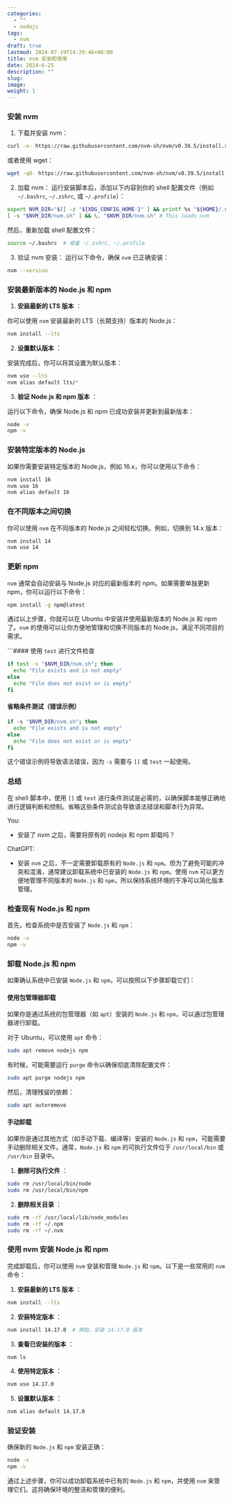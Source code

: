 ```yaml
---
categories:
  - ""
  - nodejs
tags:
  - nvm
draft: true
lastmod: 2024-07-19T14:29:46+08:00
title: nvm 安装和使用
date: 2024-6-25
description: ""
slug: 
image: 
weight: 1
---
```


### 安装 nvm 
1. 下载并安装 nvm：
```sh
curl -o- https://raw.githubusercontent.com/nvm-sh/nvm/v0.39.5/install.sh | bash
```
或者使用 wget：
```sh
wget -qO- https://raw.githubusercontent.com/nvm-sh/nvm/v0.39.5/install.sh | bash
``` 

2. 加载 nvm：
运行安装脚本后，添加以下内容到你的 shell 配置文件（例如 `~/.bashrc`, `~/.zshrc`, 或 `~/.profile`）：
```sh
export NVM_DIR="$([ -z "${XDG_CONFIG_HOME-}" ] && printf %s "${HOME}/.nvm" || printf %s "${XDG_CONFIG_HOME}/nvm")"
[ -s "$NVM_DIR/nvm.sh" ] && \. "$NVM_DIR/nvm.sh" # This loads nvm
```

然后，重新加载 shell 配置文件：
```sh
source ~/.bashrc  # 或者 ~/.zshrc, ~/.profile
``` 
3. 验证 nvm 安装：
运行以下命令，确保 `nvm` 已正确安装：

```sh
nvm --version
```
### 安装最新版本的 Node.js 和 npm 
1. **安装最新的 LTS 版本** ：

你可以使用 `nvm` 安装最新的 LTS（长期支持）版本的 Node.js：

```sh
nvm install --lts
``` 
2. **设置默认版本** ：

安装完成后，你可以将其设置为默认版本：

```sh
nvm use --lts
nvm alias default lts/*
``` 
3. **验证 Node.js 和 npm 版本** ：

运行以下命令，确保 Node.js 和 npm 已成功安装并更新到最新版本：

```sh
node -v
npm -v
```
### 安装特定版本的 Node.js

如果你需要安装特定版本的 Node.js，例如 16.x，你可以使用以下命令：

```sh
nvm install 16
nvm use 16
nvm alias default 16
```


### 在不同版本之间切换

你可以使用 `nvm` 在不同版本的 Node.js 之间轻松切换。例如，切换到 14.x 版本：

```sh
nvm install 14
nvm use 14
```


### 更新 npm

`nvm` 通常会自动安装与 Node.js 对应的最新版本的 npm。如果需要单独更新 npm，你可以运行以下命令：

```sh
npm install -g npm@latest
```



通过以上步骤，你就可以在 Ubuntu 中安装并使用最新版本的 Node.js 和 npm 了。`nvm` 的使用可以让你方便地管理和切换不同版本的 Node.js，满足不同项目的需求。


```#### 使用 `test` 进行文件检查

```sh
if test -s "$NVM_DIR/nvm.sh"; then
  echo "File exists and is not empty"
else
  echo "File does not exist or is empty"
fi
```


#### 省略条件测试（错误示例）

```sh
if -s "$NVM_DIR/nvm.sh"; then
  echo "File exists and is not empty"
else
  echo "File does not exist or is empty"
fi
```



这个错误示例将导致语法错误，因为 `-s` 需要与 `[]` 或 `test` 一起使用。
### 总结

在 shell 脚本中，使用 `[]` 或 `test` 进行条件测试是必需的，以确保脚本能够正确地进行逻辑判断和控制。省略这些条件测试会导致语法错误和脚本行为异常。

You: 
- 安装了 nvm 之后，需要将原有的 nodejs 和 npm 卸载吗？

ChatGPT: 
- 安装 `nvm` 之后，不一定需要卸载原有的 `Node.js` 和 `npm`。但为了避免可能的冲突和混淆，通常建议卸载系统中已安装的 `Node.js` 和 `npm`。使用 `nvm` 可以更方便地管理不同版本的 `Node.js` 和 `npm`，所以保持系统环境的干净可以简化版本管理。
### 检查现有 Node.js 和 npm

首先，检查系统中是否安装了 `Node.js` 和 `npm`：

```sh
node -v
npm -v
```


### 卸载 Node.js 和 npm

如果确认系统中已安装 `Node.js` 和 `npm`，可以按照以下步骤卸载它们：
#### 使用包管理器卸载

如果你是通过系统的包管理器（如 `apt`）安装的 `Node.js` 和 `npm`，可以通过包管理器进行卸载。

对于 Ubuntu，可以使用 `apt` 命令：

```sh
sudo apt remove nodejs npm
```



有时候，可能需要运行 `purge` 命令以确保彻底清除配置文件：

```sh
sudo apt purge nodejs npm
```



然后，清理残留的依赖：

```sh
sudo apt autoremove
```


#### 手动卸载

如果你是通过其他方式（如手动下载、编译等）安装的 `Node.js` 和 `npm`，可能需要手动删除相关文件。通常，`Node.js` 和 `npm` 的可执行文件位于 `/usr/local/bin` 或 `/usr/bin` 目录中。 
1. **删除可执行文件** ：

```sh
sudo rm /usr/local/bin/node
sudo rm /usr/local/bin/npm
``` 
2. **删除相关目录** ：

```sh
sudo rm -rf /usr/local/lib/node_modules
sudo rm -rf ~/.npm
sudo rm -rf ~/.nvm
```
### 使用 nvm 安装 Node.js 和 npm

完成卸载后，你可以使用 `nvm` 安装和管理 `Node.js` 和 `npm`。以下是一些常用的 `nvm` 命令： 
1. **安装最新的 LTS 版本** ：

```sh
nvm install --lts
``` 
2. **安装特定版本** ：

```sh
nvm install 14.17.0  # 例如，安装 14.17.0 版本
``` 
3. **查看已安装的版本** ：

```sh
nvm ls
``` 
4. **使用特定版本** ：

```sh
nvm use 14.17.0
``` 
5. **设置默认版本** ：

```sh
nvm alias default 14.17.0
```
### 验证安装

确保新的 `Node.js` 和 `npm` 安装正确：

```sh
node -v
npm -v
```



通过上述步骤，你可以成功卸载系统中已有的 `Node.js` 和 `npm`，并使用 `nvm` 来管理它们。这将确保环境的整洁和管理的便利。
